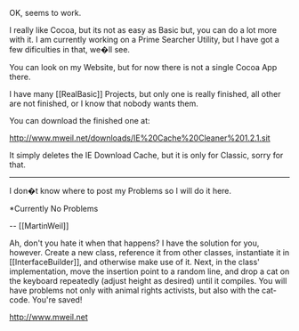 

OK, seems to work.

I really like Cocoa, but its not as easy as Basic but, you can do a lot more with it. I am currently working on a Prime Searcher Utility, but I have got a few dificulties in that, we�ll see.

You can look on my Website, but for now there is not a single Cocoa App there.

I have many [[RealBasic]] Projects, but only one is really finished, all other are not finished, or I know that nobody wants them.

You can download the finished one at:

http://www.mweil.net/downloads/IE%20Cache%20Cleaner%201.2.1.sit

It simply deletes the IE Download Cache, but it is only for Classic, sorry for that.


----



I don�t know where to post my Problems so I will do it here.

*Currently No Problems



 -- [[MartinWeil]]

Ah, don't you hate it when that happens? I have the solution for you, however. Create a new class, reference it from other classes, instantiate it in [[InterfaceBuilder]], and otherwise make use of it. Next, in the class' implementation, move the insertion point to a random line, and drop a cat on the keyboard repeatedly (adjust height as desired) until it compiles. You will have problems not only with animal rights activists, but also with the cat-code. You're saved!

http://www.mweil.net